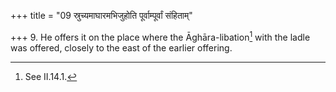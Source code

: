 +++
title = "09 स्रुच्यमाघारमभिजुहोति पूर्वाम्पूर्वां संहिताम्"

+++
9. He offers it on the place where the Āghāra-libation[^1] with the ladle was offered, closely to the east of the earlier offering.  

[^1]: See II.14.1.
